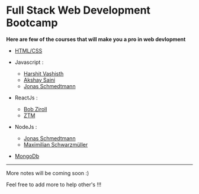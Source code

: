 # Full Stack Web Development Bootcamp

**Here are few of the courses that will make you a pro in web devlopment**

- [HTML/CSS](https://www.w3schools.com/)

- Javascript :
  - [Harshit Vashisth](https://www.youtube.com/watch?v=chx9Rs41W6g&list=PLwgFb6VsUj_n15Cg_y2ULKfsOR1XiQqPx)
  - [Akshay Saini](https://www.youtube.com/watch?v=pN6jk0uUrD8&list=PLlasXeu85E9cQ32gLCvAvr9vNaUccPVNP)
  - [Jonas Schmedtmann](https://www.udemy.com/course/the-complete-javascript-course/)

- ReactJs :
  - [Bob Ziroll](https://scrimba.com/learn/learnreact)
  - [ZTM](https://www.udemy.com/course/complete-react-developer-zero-to-mastery/)
  
- NodeJs :
  - [Jonas Schmedtmann](https://www.udemy.com/course/nodejs-express-mongodb-bootcamp/)
  - [Maximilian Schwarzmüller](https://www.udemy.com/course/nodejs-the-complete-guide/)
  
- [MongoDb](https://www.udemy.com/course/mongodb-the-complete-developers-guide/)

<hr>

More notes will be coming soon :)

Feel free to add more to help other's !!!
